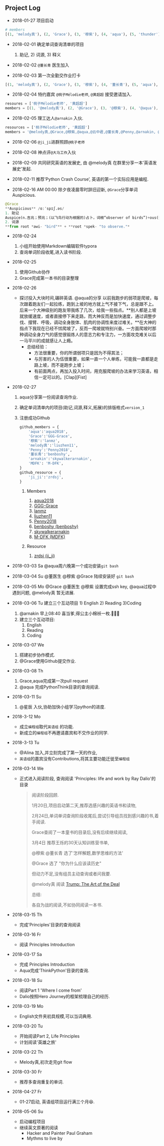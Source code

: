 

## Project Log

- 2018-01-27 项目启动
```python
# members
[(1, 'melody真'), (2, 'Grace'), (3, '穆紫'), (4, 'aqua'), (5, 'thunder'), (6, 'Penny'), (7, '云中君'), (8, 'DFK')]
```

- 2018-02-01 确定单词查询清单的项目
   1) 助记,  2) 词源, 3) 释义


- 2018-02-02 `@董长青` 医生加入


- 2018-02-03 第一次全勤交作业打卡
```python
[(1, 'melody真'), (2, 'Grace'), (3, '穆紫'), (4, '董长青'), (5, 'aqua'), (6, 'thunder'), (7, 'Penny'), (8, 'DFK')]
```

- 2018-02-04 特约嘉宾 `@桃子Mélodie老师`, `@黄超超` 接受邀请加入.
```JavaScript
resoures = ['桃子Mélodie老师', '黄超超']
members = [(1, '@melody真'), (2, '@Grace'), (3, '@穆紫'), (4, '@aqua'), (5, '@云中君'), (6, '@董长青'), (7, '@thunder'), (8, '@Penny'), (9, '@DFK')]
```

- 2018-02-05 理工达人`@arnakin` 入伙.
```python
resources = ['桃子Mélodie老师', '黄超超']
members = '@melody真,@Grace,@穆紫,@aqua,@云中君,@董长青,@Penny,@arnakin, @DFK'
```

- 2018-02-06 `@ji_ji`进群照顾`@桃子老师`

- 2018-02-08 神点评`@大马工作`入伙

- 2018-02-09 共同研究英语的发展史, 由 @melody真 在群里分享一本’英语发展史’发起.

- 2018-02-11 推荐’Python Crash Course’, 英语的第一个实际应用是编程.

- 2018-02-16 AM 00:00 除夕夜凌晨零时辞旧迎新, `@Grace`分享单词 Auspicious.

```python
@Grace	
**Auspicious** /ɑːˈspɪʃ.əs/ 
1. 助记
Auspice(n.吉兆；预兆；(以飞鸟行动为根据的)占卜，词根“observer of birds”)+ous(形容词后缀)
2. 词源
**from root *awi- "bird"** + **root *spek- "to observe."*
```

- 2018-02-24 
	1. 小组开始使用Markdown编辑软件typora
	2. 查询单词阶段收尾,进入读书阶段.


- 2018-02-25 
  1. 使用Github协作
  2. Grace完成第一本书的目录整理

- 2018-02-26
  - 探讨投入大块时间,碾碎英语.
     @aqua的分享
     以前我跑步的弱项是爬坡，每次跟着跑友们一起拉练，跑到上坡的地方就上气不接下气，总是跟不上。后来一个大神级别的跑友带我练了几次，给我一些指点。**别人都是上坡就放缓速度，或者直接停下来走路，而大神反而是加快速度，通过调整步伐、摆臂、呼吸，调动全身肢体、肌肉的协调性来度过难关。**在大神的指点下我现在已经不怵爬坡了，反而一爬坡就特别兴奋。一方面爬坡时那种调动全身力气的感觉很锻炼人的意志力和专注力，一方面攻克难关以后一马平川的成就感让人上瘾。
     - 总结经验：
       - 方法很重要，你的所谓弱项只是因为不得其法；
       - 与厉害的人为伍很重要，如果一直一个人单练，可能我一直都是走路上坡，而不是跑步上坡；
       - 有前面两点，再加入投入时间，用克服爬坡的办法来学习英语，相信一定可以的。[Clap][Fist]


- 2018-02-27 

  1. aqua分享第一份阅读查询作业.
  2. 确定单词清单内的项目(助记,词源,释义,拓展)的排版格式`version_1`
  3. 注册成功Github
     ```python
     github_members = {
         'aqua':'aqua2018',
         'Grace':'GGG-Grace',
         '穆紫':'lanmz',
         'melody真':'liuzhen11',
         'Penny':'Penny2018',
         '董长青':'benboshy',
         'arnakin':'skywalkerarnakin',
         'MDFK': 'M-DFK',
     }
     github_resource = {
         'ji_ji':'zrdsj',
     }
     ```

     1. Members
        1. [aqua2018](https://github.com/aqua2018)
        2. [GGG-Grace](https://github.com/GGG-Grace)
        3. [lanmz](https://github.com/lanmz)
        4. [liuzhen11](https://github.com/liuzhen11)
        5. [Penny2018](https://github.com/Penny2018)
        6. [benboshy (benboshy)](https://github.com/benboshy)
        7. [skywalkerarnakin](https://github.com/skywalkerarnakin)
        8. [M-DFK (MDFK)](https://github.com/M-DFK)

     2. Resource
        1. [zrdsj (ji_ji)](https://github.com/zrdsj)

-  2018-03-03 Sa @aqua周六晚第一个成功安装`git bash`

-  2018-03-04 Su @董医生 @穆紫 @Grace 陆续安装好 `git bash`

-  2018-03-05 Mo @Grace @董医生 @穆紫 设置完成ssh key, @aqua过程中遇到问题, @melody真 暂无进展.

-  2018-03-06 Tu 建立三个互动项目 1) English 2) Reading 3)Coding

   1. @arnakin 早上08:40 喜当爹,得公主小棉袄一枚.🎉🎉🎉
   2. 建立三个互动项目:
      1. English
      2. Reading
      3. Coding

- 2018-03-07 We 

   1. 搭建初步协作模式.
   2. @Grace使用Github提交作业.

- 2018-03-08 Th

   1. Grace,aqua完成第一次pull request
   2. @aqua 完成PythonThink目录的查询阅读.

- 2018-03-11 Su

   1. @星辰 入伙,协助加快小组学习python的进度.

-  2018-3-12 Mo

   - 成立`编程组`取代`英语组` 的功能.
   - 新成立的`编程组`不再邀请嘉宾和不交作业的同学.

- 2018-3-13 Tu 

   - @Alina 加入,并立刻完成了第一天的作业,
   - `英语组`的嘉宾没有Contributions,将其主要功能迁徙至`编程组`

- 2018-03-14 We

   - 正式进入阅读阶段, 查询阅读 'Principles: life and work by Ray Dalio'的目录

     > 阅读阶段回顾.
     >
     > 1月20日,项目启动第二天,推荐选感兴趣的英语书和读物,
     >
     > 2月24日,单词单词查询阶段收尾后,尝试引导组员找到感兴趣的书,着手阅读.
     >
     > Grace查阅了一本童书的目录后,没有后续继续阅读,
     >
     > 3月4日 推荐王烁的30天认知训练营书单, 
     >
     > @穆紫 @董长青 选了'怎样解题,数学思维的方法'
     >
     > @Grace 选了 "你为什么应该读历史" 
     >
     > 但动力不足,没有组员主动查询或者问我要.
     >
     > @melody真 阅读 [Trump: The Art of the Deal](https://www.amazon.com/Trump-Art-Deal-Donald-J/dp/0399594493/ref=sr_1_7?ie=UTF8&qid=1521078643&sr=8-7&keywords=Trump)
     >
     > 总结:
     >
     > 各自为战的阅读,不如协同阅读一本书.

- 2018-03-15 Th

  - 完成'Principles'目录的查询阅读

- 2018-03-16 Fr

   - 阅读 Principles Introduction

- 2018-03-17 Sa

   - 完成 Principles Introduction
   - Aqua完成'ThinkPython'目录的查询.

- 2018-03-18 Su

   - 阅读Part 1 'Where I come from'
   - Dalio按照Hero Journey的框架梳理自己的经历.

- 2018-03-19 Mo

   - English文件夹初具规模,可以当词典用.

- 2018-03-20 Tu

   - 开始阅读Part 2, Life Principles
   - 计划阅读'英雄之旅'

- 2018-03-22 Th

   - Melody真,初次走完git flow

- 2018-03-30 Fr
  - 推荐多查询重复的单词.

- 2018-04-27 Fr

   - 01-27启动, 英语组项目运行满三个月😆.

- ​2018-05-06 Su

   - 启动编程项目
   - 继续英文原著的阅读
      - Hacker and Painter Paul Graham
      - Mythms to live by
